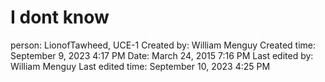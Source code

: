 # I dont know

person: LionofTawheed, UCE-1
Created by: William Menguy
Created time: September 9, 2023 4:17 PM
Date: March 24, 2015 7:16 PM
Last edited by: William Menguy
Last edited time: September 10, 2023 4:25 PM